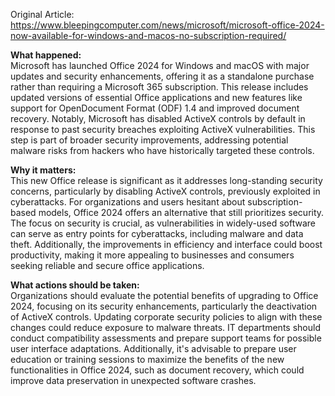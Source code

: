 Original Article: https://www.bleepingcomputer.com/news/microsoft/microsoft-office-2024-now-available-for-windows-and-macos-no-subscription-required/

**What happened:**  
Microsoft has launched Office 2024 for Windows and macOS with major updates and security enhancements, offering it as a standalone purchase rather than requiring a Microsoft 365 subscription. This release includes updated versions of essential Office applications and new features like support for OpenDocument Format (ODF) 1.4 and improved document recovery. Notably, Microsoft has disabled ActiveX controls by default in response to past security breaches exploiting ActiveX vulnerabilities. This step is part of broader security improvements, addressing potential malware risks from hackers who have historically targeted these controls.

**Why it matters:**  
This new Office release is significant as it addresses long-standing security concerns, particularly by disabling ActiveX controls, previously exploited in cyberattacks. For organizations and users hesitant about subscription-based models, Office 2024 offers an alternative that still prioritizes security. The focus on security is crucial, as vulnerabilities in widely-used software can serve as entry points for cyberattacks, including malware and data theft. Additionally, the improvements in efficiency and interface could boost productivity, making it more appealing to businesses and consumers seeking reliable and secure office applications.

**What actions should be taken:**  
Organizations should evaluate the potential benefits of upgrading to Office 2024, focusing on its security enhancements, particularly the deactivation of ActiveX controls. Updating corporate security policies to align with these changes could reduce exposure to malware threats. IT departments should conduct compatibility assessments and prepare support teams for possible user interface adaptations. Additionally, it's advisable to prepare user education or training sessions to maximize the benefits of the new functionalities in Office 2024, such as document recovery, which could improve data preservation in unexpected software crashes.